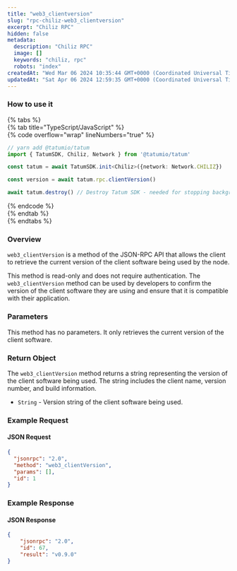 ```yaml
---
title: "web3_clientversion"
slug: "rpc-chiliz-web3_clientversion"
excerpt: "Chiliz RPC"
hidden: false
metadata: 
  description: "Chiliz RPC"
  image: []
  keywords: "chiliz, rpc"
  robots: "index"
createdAt: "Wed Mar 06 2024 10:35:44 GMT+0000 (Coordinated Universal Time)"
updatedAt: "Sat Apr 06 2024 12:59:35 GMT+0000 (Coordinated Universal Time)"
---
```




### How to use it

{% tabs %}  
{% tab title="TypeScript/JavaScript" %}  
{% code overflow="wrap" lineNumbers="true" %}

```typescript
// yarn add @tatumio/tatum
import { TatumSDK, Chiliz, Network } from '@tatumio/tatum'

const tatum = await TatumSDK.init<Chiliz>({network: Network.CHILIZ})

const version = await tatum.rpc.clientVersion()

await tatum.destroy() // Destroy Tatum SDK - needed for stopping background jobs
```

{% endcode %}  
{% endtab %}  
{% endtabs %}

### Overview

`web3_clientVersion` is a method of the JSON-RPC API that allows the client to retrieve the current version of the client software being used by the node.

This method is read-only and does not require authentication. The `web3_clientVersion` method can be used by developers to confirm the version of the client software they are using and ensure that it is compatible with their application.

### Parameters

This method has no parameters. It only retrieves the current version of the client software.

### Return Object

The `web3_clientVersion` method returns a string representing the version of the client software being used. The string includes the client name, version number, and build information.

- `String` - Version string of the client software being used.

### Example Request

#### JSON Request

```json
{
  "jsonrpc": "2.0",
  "method": "web3_clientVersion",
  "params": [],
  "id": 1
}
```

### Example Response

#### JSON Response

```json
{
    "jsonrpc": "2.0",
    "id": 67,
    "result": "v0.9.0"
}
```
